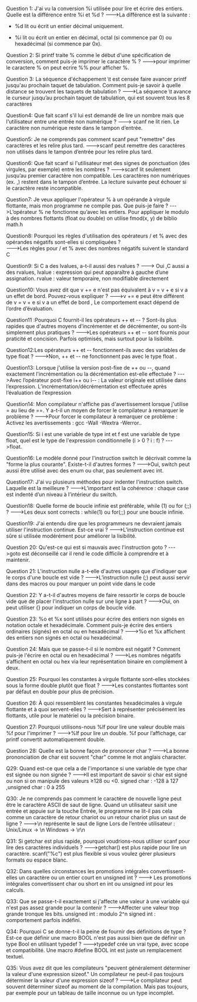 Question 1: J'ai vu la conversion %i utilisée pour lire et écrire des entiers. Quelle est la différence entre %i et %d ?
    --->La différence est la suivante :

* %d lit ou écrit un entier décimal uniquement.

* %i lit ou écrit un entier en décimal, octal (si commence par 0) ou hexadécimal (si commence par 0x).

Question 2: Si printf traite % comme le début d'une spécification de conversion, comment puis-je imprimer le caractère % ?
    --->pour imprimer le caractere % on peut ecrire %% pour afficher %.

Question 3: La séquence d'échappement \t est censée faire avancer printf jusqu'au prochain taquet de tabulation. Comment puis-je savoir à quelle distance se trouvent les taquets de tabulation ?
    --->La séquence \t avance le curseur jusqu’au prochain taquet de tabulation, qui est souvent tous les 8 caractères

Question4: Que fait scanf s'il lui est demandé de lire un nombre mais que l'utilisateur entre une entrée non numérique ?
    ---> scanf ne lit rien.
     Le caractère non numérique reste dans le tampon d’entrée.

Question5: Je ne comprends pas comment scanf peut "remettre" des caractères et les relire plus tard.
    --->scanf peut remettre des caractères non utilisés dans le tampon d’entrée pour les relire plus tard.

Question6: Que fait scanf si l'utilisateur met des signes de ponctuation (des virgules, par exemple) entre les nombres ?
    --->scanf lit seulement jusqu’au premier caractère non compatible.
    Les caractères non numériques (ex. ,) restent dans le tampon d’entrée.
    La lecture suivante peut échouer si le caractère reste incompatible.

Question7: Je veux appliquer l'opérateur % à un opérande à virgule flottante, mais mon programme ne compile pas. Que puis-je faire ?
    --->L’opérateur % ne fonctionne qu’avec les entiers.
        Pour appliquer le modulo à des nombres flottants (float ou double) 
        on utilise fmod(x, y) de biblio  math.h

Question8: Pourquoi les règles d'utilisation des opérateurs / et % avec des opérandes négatifs sont-elles si compliquées ?  
    --->Les règles pour / et % avec des nombres négatifs suivent le standard C

Question9: Si C a des lvalues, a-t-il aussi des rvalues ?
    ---> Oui ,C aussi a des rvalues,
    lvalue : expression qui peut apparaître à gauche d’une assignation.
    rvalue : valeur temporaire, non modifiable directement

Question10: Vous avez dit que v += e n'est pas équivalent à v = v + e si v a un effet de bord. Pouvez-vous expliquer ?
    --->v += e peut être différent de v = v + e si v a un effet de bord ,
        Le comportement exact dépend de l’ordre d’évaluation.


Question11 :Pourquoi C fournit-il les opérateurs ++ et -- ? Sont-ils plus rapides que d'autres moyens d'incrémenter 
et de décrémenter, ou sont-ils simplement plus pratiques ?
    --->Les opérateurs ++ et -- sont fournis pour praticité et concision.
        Parfois optimisés, mais surtout pour la lisibilité.

Question12:Les opérateurs ++ et -- fonctionnent-ils avec des variables de type float ?
    --->Non, ++ et -- ne fonctionnent pas avec le type float .

Question13: Lorsque j'utilise la version post-fixe de ++ ou --, quand exactement l'incrémentation ou la décrémentation est-elle effectuée ?
    --->Avec l’opérateur post-fixe i++ ou i-- :
    La valeur originale est utilisée dans l’expression.
    L’incrémentation/décrémentation est effectuée après l’évaluation de l’expression

Question14: Mon compilateur n'affiche pas d'avertissement lorsque j'utilise = au lieu de ==. Y a-t-il un moyen de forcer le compilateur à remarquer le problème ?
    --->Pour forcer le compilateur à remarquer ce problème :
        Activez les avertissements : gcc -Wall -Wextra -Werror..

Question15: Si i est une variable de type int et f est une variable de type float, quel est le type de l'expression conditionnelle (i > 0 ? i : f) ?
    --->float.

Question16: Le modèle donné pour l'instruction switch le décrivait comme la "forme la plus courante". Existe-t-il d'autres formes ?
    --->Oui, switch peut aussi être utilisé avec des enum ou char, pas seulement avec int.

Question17: J'ai vu plusieurs méthodes pour indenter l'instruction switch. Laquelle est la meilleure ?
    --->L’important est la cohérence : chaque case est indenté d’un niveau à l’intérieur du switch.

Question18: Quelle forme de boucle infinie est préférable, while (1) ou for (;;) ?
    --->Les deux sont corrects : while(1) ou for(;;) pour une boucle infinie.

Question19: J'ai entendu dire que les programmeurs ne devraient jamais utiliser l'instruction continue. Est-ce vrai ?
    --->L’instruction continue est sûre si utilisée modérément pour améliorer la lisibilité.

Question 20: Qu'est-ce qui est si mauvais avec l'instruction goto ?
    --->goto est déconseillé car il rend le code difficile à comprendre et à maintenir.

Question 21: L'instruction nulle a-t-elle d'autres usages que d'indiquer que le corps d'une boucle est vide ?
    --->L’instruction nulle (;) peut aussi servir dans des macros ou pour marquer un point vide dans le code

Question 22: Y a-t-il d'autres moyens de faire ressortir le corps de boucle vide que de placer l'instruction nulle sur une ligne à part ?
    --->Oui, on peut utiliser {} pour indiquer un corps de boucle vide.

Question 23: %o et %x sont utilisés pour écrire des entiers non signés en notation octale et hexadécimale. Comment puis-je écrire des entiers ordinaires (signés) en octal ou en hexadécimal ?
    --->%o et %x affichent des entiers non signés en octal ou hexadécimal.

Question 24: Mais que se passe-t-il si le nombre est négatif ? Comment puis-je l'écrire en octal ou en hexadécimal ?
    --->Les nombres négatifs s’affichent en octal ou hex via leur représentation binaire en complément à deux.

Question 25: Pourquoi les constantes à virgule flottante sont-elles stockées sous la forme double plutôt que float ?
    --->Les constantes flottantes sont par défaut en double pour plus de précision.

Question 26: À quoi ressemblent les constantes hexadécimales à virgule flottante et à quoi servent-elles ?
    --->Sert à représenter précisément les flottants, utile pour le matériel ou la précision binaire.

Question 27: Pourquoi utilisons-nous %lf pour lire une valeur double mais %f pour l'imprimer ?
    --->%lf pour lire un double.
        %f pour l’affichage, car printf convertit automatiquement double.

Question 28: Quelle est la bonne façon de prononcer char ?
    --->La bonne prononciation de char est souvent "char" comme le mot anglais character.

Q29: Quand est-ce que cela a de l'importance si une variable de type char est signée ou non signée ?
    --->Il est important de savoir si char est signé ou non si on manipule des valeurs ≥128 ou <0.
        signed char : -128 à 127 ,unsigned char : 0 à 255

Q30: Je ne comprends pas comment le caractère de nouvelle ligne peut être le caractère ASCII de saut de ligne. Quand un utilisateur saisit une entrée et appuie sur la touche Entrée, le programme ne lit-il pas cela comme un caractère de retour chariot ou un retour chariot plus un saut de ligne ?
    --->\n représente le saut de ligne 
    Lors de l’entrée utilisateur :
    Unix/Linux → \n
    Windows → \r\n


Q31: Si getchar est plus rapide, pourquoi voudrions-nous utiliser scanf pour lire des caractères individuels ?
    --->getchar() est plus rapide pour lire un caractère.
        scanf("%c") est plus flexible si vous voulez gérer plusieurs formats ou espace blanc.
    
Q32: Dans quelles circonstances les promotions intégrales convertissent-elles un caractère ou un entier court en unsigned int ?
    ---> Les promotions intégrales convertissent char ou short en int ou unsigned int pour les calculs.

Q33: Que se passe-t-il exactement si j'affecte une valeur à une variable qui n'est pas assez grande pour la contenir ?
    --->Affecter une valeur trop grande tronque les bits.
        unsigned int : modulo 2^n
        signed int : comportement parfois indéfini.

Q34: Pourquoi C se donne-t-il la peine de fournir des définitions de type ? Est-ce que définir une macro BOOL n'est pas aussi bien que de définir un type Bool en utilisant typedef ?
    --->typedef crée un vrai type, avec scope et compatibilité.
        Une macro #define BOOL int est juste un remplacement textuel.

Q35: Vous avez dit que les compilateurs "peuvent généralement déterminer la valeur d'une expression sizeof." Un compilateur ne peut-il pas toujours déterminer la valeur d'une expression sizeof ?
    --->Le compilateur peut souvent déterminer sizeof au moment de la compilation.
        Mais pas toujours, par exemple pour un tableau de taille inconnue ou un type incomplet.